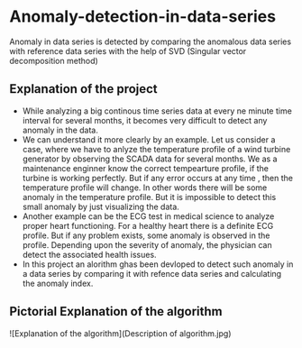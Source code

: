 # Anomaly-detection-in-data-series
Anomaly in data series is detected by comparing the anomalous data series with reference data series with the help of SVD (Singular vector decomposition method)
## Explanation of the project
* While analyzing a big continous time series data at every ne minute time interval for several months, it becomes very difficult to detect any anomaly in the data.
* We can understand it more clearly by an example. Let us consider a case, where we have to anlyze the temperature profile of a wind turbine generator by observing the SCADA data for several months. We as a maintenance enginner know the correct tempearture profile, if the turbine is working perfectly. But if any error occurs at any time , then the temperature profile will change. In other words there will be some anomaly in the temperature profile. But it is impossible to detect this small anomaly by just visualizing the data.
* Another example can be the ECG test in medical science to analyze proper heart functioning. For a healthy heart there is a definite ECG profile. But if any problem exists, some anomaly is observed in the profile. Depending upon the severity of anomaly, the physician can detect the  associated health issues.
* In this project an alorithm ghas been devloped to detect such anomaly in a data series by comparing it with refence data series and calculating the anomaly index.
## Pictorial Explanation of the algorithm
![Explanation of the algorithm](Description of algorithm.jpg)
